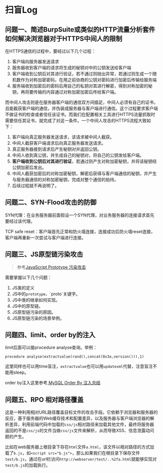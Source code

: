 # 扫盲Log

## 问题一、简述BurpSuite或类似的HTTP流量分析套件如何解决浏览器对于HTTPS中间人的限制

在HTTPS通信的过程中，要经过以下几个过程：

1. 客户端向服务器发送请求
2. 服务器收到客户端的请求将生成的秘钥对中的公钥发送给客户端
3. 客户端收到公钥后对其进行验证，若不通过则抛出异常，若通过则生成一个随机数作为对称加密密码，在用之前协商的公钥对密码进行加密后传输给服务端
4. 服务端收到加密后的密码后用自己的私钥对其进行解密，得到对称加密的秘钥，再将要传输的内容通过对称加密加密后传给客户端。

而中间人攻击则是在服务器客户端的通信双方间插足，中间人必须有自己的证书，且能截获客户端的通信，并伪装成服务器与客户端进行通信。这个过程要求客户端不做证书的检查或者信任该证书。而我们在配置相关工具进行HTTPS流量抓取时需要信任其证书，就完成了对这一条件。一个中间人攻击的HTTPS流程大致如下：

1. 客户端向真正服务器发送请求，该请求被中间人截获。
2. 中间人截获客户端请求后向真正服务器发送请求。
3. 真正服务器接到请求后产生秘钥对并返回公钥。
4. 中间人收到真公钥，并生成自己的秘钥对，将自己的公钥发给客户端。
5. **客户端收到公钥后对其进行验证**，若通过则产生对称加密秘钥，并将该秘钥经公钥加密后发出。
6. 中间人截获加密后的对称加密秘钥，解密后获得与客户端通信的秘钥，并产生与服务器通信的对称加密秘钥，完成对整个通信的劫持。
7. 后续过程就不再说明了。

## 问题二、SYN-Flood攻击的防御

SYN代理：在业务服务器前面假设一个SYN代理，对业务服务器的连接请求首先要经过该代理。

TCP safe reset：客户端首先正常和防火墙连接，连接成功后防火墙reset连接，客户端再重新一次尝试与客户端进行连接。

## 问题三、JS原型链污染攻击

> 参考[JavaScript Prototype 污染攻击](https://www.leavesongs.com/PENETRATION/javascript-prototype-pollution-attack.html)

需要掌握以下几个问题：

1. JS类的定义
2. JS中的`prototype`、\`proto\`关键字。
3. JS中类的继承如何实现。
4. JS中的原型链。
5. JS原型链污染的原因。
6. JS原型链污染的场景举例。

## 问题四、limit、order by的注入

limit后面可以接procedure analyse查询。举例：

```
procedure analyse(extractvalue(rand(),concat(0x3a,version())),1)
```

这里同样也可以用time盲注，`extractvalue`也可以用`updatexml`代替，注意盲注不能用sleep。



order by注入这里参考[ MySQL Order By 注入总结](https://www.secpulse.com/archives/57197.html)

## 问题五、RPO 相对路径覆盖

这是一种利用相对URL路径覆盖目标文件的攻击手段。它依赖于浏览器和服务器的反应，基于服务器的Web缓存技术和配置差异，以及服务器与客户端浏览器的解析差异，利用前端代码中加载的`css/js`相对路径来加载其他文件，最终将服务器返回的不是`css/js`的文件当做`css/js`文件来解析，从而导致XSS、信息泄露动问题的产生。

比如在web服务器上根目录下存在`html`文件`a.html`，该文件以相对路径的方式加载了`b.js`，如`<script src="b.js">`，那么如果我们在根目录下保存文件`test/b.js`，通过在url栏访问`http://webserver/test/..%2fa.html`就能够实现对`test/b.js`的加载执行。

